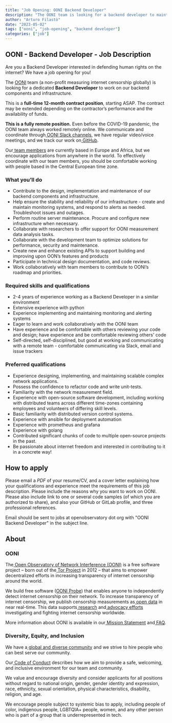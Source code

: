 ```yaml
---
title: "Job Opening: OONI Backend Developer"
description: "The OONI team is looking for a backend developer to maintain and improve our backend infrastructure."
author: "Arturo Filastò"
date: "2023-05-02"
tags: ["ooni", "job-opening", "backend developer"]
categories: ["job"]
---
```


## OONI - Backend Developer - Job Description 

Are you a Backend Developer interested in defending human rights on the
internet? We have a job opening for you!

The [OONI](https://ooni.org/) team (a non-profit measuring internet censorship
globally) is looking for a dedicated **Backend Developer** to work on our
backend components and infrastructure. 

This is a **full-time 12-month contract position**, starting ASAP. The contract
may be extended depending on the contractor’s performance and the availability
of funds. 

**This is a fully remote position.** Even before the COVID-19 pandemic, the
OONI team always worked remotely online. We communicate and coordinate through[
OONI Slack channels](https://slack.ooni.org/), we have regular video/voice
meetings, and we track our work on[ GitHub](https://github.com/ooni).

Our[ team members](https://ooni.org/about/#team) are currently based in Europe
and Africa, but we encourage applications from anywhere in the world. To
effectively coordinate with our team members, you should be comfortable working
with people based in the Central European time zone.


### What you’ll do 

* Contribute to the design, implementation and maintenance of our backend
  components and infrastructure.
* Help ensure the stability and reliability of our infrastructure - create and
  maintain monitoring systems, and respond to alerts as needed. Troubleshoot
  issues and outages. 
* Perform routine server maintenance. Procure and configure new infrastructure
  when necessary.
* Collaborate with researchers to offer support for OONI measurement data
  analysis tasks.
* Collaborate with the development team to optimize solutions for performance,
  security and maintenance.
* Create new and enhance existing APIs  to support building and improving upon
  OON’s features and products 
* Participate in technical design documentation, and code reviews.
* Work collaboratively with team members to contribute to OONI’s roadmap and
  priorities.


### Required skills and qualifications



* 2-4 years of experience working as a Backend Developer in a similar
  environment 
* Extensive experience with python 
* Experience implementing and maintaining monitoring and alerting systems 
* Eager to learn and work collaboratively with the OONI team
* Have experience and be comfortable with others reviewing your code and
  design; have experience and be comfortable reviewing others' code
* Self-directed, self-disciplined, but good at working and communicating with a
  remote team - comfortable communicating via Slack, email and issue trackers


### Preferred qualifications 



* Experience designing, implementing, and maintaining scalable complex network
  applications. 
* Possess the confidence to refactor code and write unit-tests. 
* Familiarity with the network measurement field. 
* Experience with open-source software development, including working with
  distributed teams across different time-zones containing employees and
  volunteers of differing skill levels. 
* Basic familiarity with distributed version control systems. 
* Experience with ansible for deployment automation
* Experience with prometheus and grafana
* Experience with golang
* Contributed significant chunks of code to multiple open-source projects in
  the past. 
* Be passionate about internet freedom and interested in contributing to it in
  a concrete way!


## How to apply

Please email a _PDF_ of your resume/CV, and a cover letter explaining how your
qualifications and experience meet the requirements of this job description.
Please include the reasons why you want to work on OONI. Please also include
link to one or several code samples (of which you are authorized to share), and
also your GitHub or GitLab profile, and three professional references.

Email should be sent to jobs at openobservatory dot org with "OONI Backend
Developer" in the subject line.


## About 


### OONI

The[ Open Observatory of Network Interference (OONI)](https://ooni.org/) is a
free software project – born out of the[ Tor
Project](https://www.torproject.org/) in 2012 – that aims to empower
decentralized efforts in increasing transparency of internet censorship around
the world.

We build free software ([OONI Probe](https://ooni.org/install/)) that enables
anyone to independently detect internet censorship on their network. To
increase transparency of internet censorship, we publish censorship
measurements as[ open data](https://ooni.org/data/) in near real-time. This
data supports[ research](https://ooni.org/reports/) and[ advocacy
efforts](https://www.accessnow.org/keepiton/) investigating and fighting
internet censorship worldwide.

More information about OONI is available in our[ Mission
Statement](https://ooni.org/about/) and[ FAQ](https://ooni.org/support/faq).


### Diversity, Equity, and Inclusion

We have a[ global and diverse community](https://ooni.org/partners) and we
strive to hire people who can best serve our community.

Our[ Code of Conduct](https://ooni.org/get-involved/code-of-conduct/) describes
how we aim to provide a safe, welcoming, and inclusive environment for our team
and community.

We value and encourage diversity and consider applicants for all positions
without regard to national origin, gender, gender identity and expression,
race, ethnicity, sexual orientation, physical characteristics, disability,
religion, and age.

We encourage people subject to systemic bias to apply, including people of
color, indigenous people, LGBTQIA+ people, women, and any other person who is
part of a group that is underrepresented in tech.

